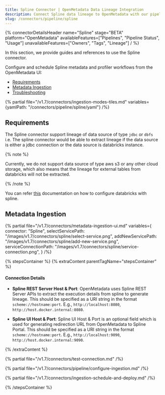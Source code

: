 ```yaml
---
title: Spline Connector | OpenMetadata Data Lineage Integration
description: Connect Spline data lineage to OpenMetadata with our pipeline connector. Track data flow, automate metadata ingestion, and enhance governance seamlessly.
slug: /connectors/pipeline/spline
---
```


{% connectorDetailsHeader
name="Spline"
stage="BETA"
platform="OpenMetadata"
availableFeatures=["Pipelines", "Pipeline Status", "Usage"]
unavailableFeatures=["Owners", "Tags", "Lineage"]
/ %}


In this section, we provide guides and references to use the Spline connector.

Configure and schedule Spline metadata and profiler workflows from the OpenMetadata UI:

- [Requirements](#requirements)
- [Metadata Ingestion](#metadata-ingestion)
- [Troubleshooting](/connectors/pipeline/spline/troubleshooting)

{% partial file="/v1.7/connectors/ingestion-modes-tiles.md" variables={yamlPath: "/connectors/pipeline/spline/yaml"} /%}

## Requirements

The Spline connector support lineage of data source of type `jdbc` or `dbfs` i.e. The spline connector would be able to extract lineage if the data source is either a jdbc connection or the data source is databricks instance.

{% note %}

Currently, we do not support data source of type aws s3 or any other cloud storage, which also means that the lineage for external tables from databricks will not be extracted. 

{% /note %}

You can refer [this](https://github.com/AbsaOSS/spline-getting-started/tree/main/spline-on-databricks) documentation on how to configure databricks with spline.

## Metadata Ingestion

{% partial 
  file="/v1.7/connectors/metadata-ingestion-ui.md" 
  variables={
    connector: "Spline", 
    selectServicePath: "/images/v1.7/connectors/spline/select-service.png",
    addNewServicePath: "/images/v1.7/connectors/spline/add-new-service.png",
    serviceConnectionPath: "/images/v1.7/connectors/spline/service-connection.png",
} 
/%}

{% stepsContainer %}
{% extraContent parentTagName="stepsContainer" %}

#### Connection Details

- **Spline REST Server Host & Port**: OpenMetadata uses Spline REST Server APIs to extract the execution details from spline to generate lineage. This should be specified as a URI string in the format `scheme://hostname:port`. E.g., `http://localhost:8080`, `http://host.docker.internal:8080`.

- **Spline UI Host & Port**: Spline UI Host & Port is an optional field which is used for generating redirection URL from OpenMetadata to Spline Portal. This should be specified as a URI string in the format `scheme://hostname:port`. E.g., `http://localhost:9090`, `http://host.docker.internal:9090`.

{% /extraContent %}

{% partial file="/v1.7/connectors/test-connection.md" /%}

{% partial file="/v1.7/connectors/pipeline/configure-ingestion.md" /%}

{% partial file="/v1.7/connectors/ingestion-schedule-and-deploy.md" /%}

{% /stepsContainer %}
